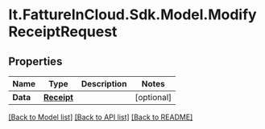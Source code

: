 # It.FattureInCloud.Sdk.Model.ModifyReceiptRequest

## Properties

Name | Type | Description | Notes
------------ | ------------- | ------------- | -------------
**Data** | [**Receipt**](Receipt.md) |  | [optional] 

[[Back to Model list]](../../README.md#documentation-for-models) [[Back to API list]](../../README.md#documentation-for-api-endpoints) [[Back to README]](../../README.md)

